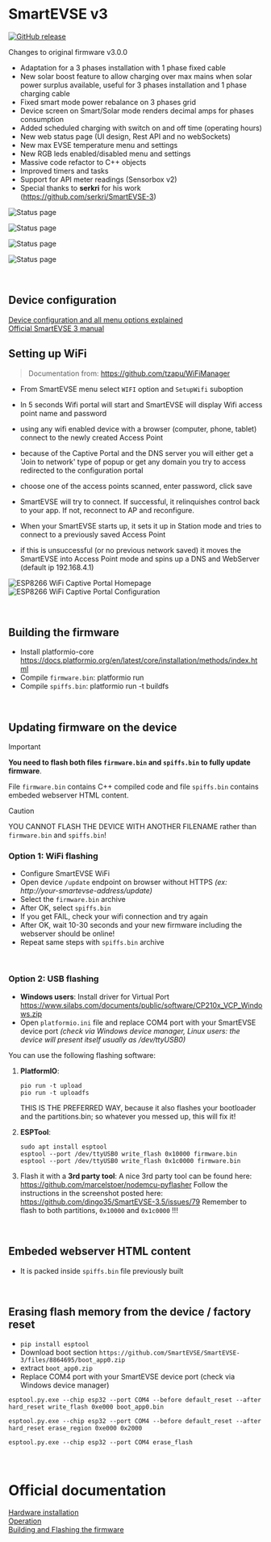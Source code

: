 SmartEVSE v3
=========
[![GitHub release](https://img.shields.io/github/release/thebatundertaken/SmartEVSE-3.svg)](https://github.com/thebatundertaken/SmartEVSE-3/releases)

Changes to original firmware v3.0.0
- Adaptation for a 3 phases installation with 1 phase fixed cable
- New solar boost feature to allow charging over max mains when solar power surplus available, useful for 3 phases installation and 1 phase charging cable
- Fixed smart mode power rebalance on 3 phases grid
- Device screen on Smart/Solar mode renders decimal amps for phases consumption
- Added scheduled charging with switch on and off time (operating hours)
- New web status page (UI design, Rest API and no webSockets)
- New max EVSE temperature menu and settings
- New RGB leds enabled/disabled menu and settings
- Massive code refactor to C++ objects
- Improved timers and tasks
- Support for API meter readings (Sensorbox v2)
- Special thanks to **serkri** for his work (https://github.com/serkri/SmartEVSE-3)

![Status page](./pictures/statuspage.jpg)

![Status page](./pictures/statuspage-mobile.jpg)

![Status page](./pictures/power-monitor.jpg)

![Status page](./pictures/device.jpg)

$~$
## Device configuration

[Device configuration and all menu options explained](docs/configuration.md)<br>
[Official SmartEVSE 3 manual](manual/SmartEVSEv3_install_v3.0.pdf)<br>

## Setting up WiFi

> Documentation from: https://github.com/tzapu/WiFiManager

- From SmartEVSE menu select `WIFI` option and `SetupWifi` suboption
- In 5 seconds Wifi portal will start and SmartEVSE will display Wifi access point name and password
- using any wifi enabled device with a browser (computer, phone, tablet) connect to the newly created Access Point
- because of the Captive Portal and the DNS server you will either get a 'Join to network' type of popup or get any domain you try to access redirected to the configuration portal
- choose one of the access points scanned, enter password, click save
- SmartEVSE will try to connect. If successful, it relinquishes control back to your app. If not, reconnect to AP and reconfigure.

- When your SmartEVSE starts up, it sets it up in Station mode and tries to connect to a previously saved Access Point
- if this is unsuccessful (or no previous network saved) it moves the SmartEVSE into Access Point mode and spins up a DNS and WebServer (default ip 192.168.4.1)

![ESP8266 WiFi Captive Portal Homepage](http://i.imgur.com/YPvW9eql.png) ![ESP8266 WiFi Captive Portal Configuration](http://i.imgur.com/oicWJ4gl.png)


$~$
## Building the firmware
* Install platformio-core https://docs.platformio.org/en/latest/core/installation/methods/index.html
* Compile `firmware.bin`: platformio run
* Compile `spiffs.bin`: platformio run -t buildfs

$~$
## Updating firmware on the device
> [!IMPORTANT]
> **You need to flash both files `firmware.bin` and `spiffs.bin` to fully update firmware**.

File `firmware.bin` contains C++ compiled code and file `spiffs.bin` contains embeded webserver HTML content.

> [!CAUTION]
> YOU CANNOT FLASH THE DEVICE WITH ANOTHER FILENAME rather than `firmware.bin` and `spiffs.bin`!


### Option 1: WiFi flashing
* Configure SmartEVSE WiFi
* Open device `/update` endpoint on browser without HTTPS *(ex: http://your-smartevse-address/update)*
* Select the `firmware.bin` archive
* After OK, select `spiffs.bin`
* If you get FAIL, check your wifi connection and try again
* After OK, wait 10-30 seconds and your new firmware including the webserver should be online!
* Repeat same steps with `spiffs.bin` archive


$~$
### Option 2: USB flashing
* **Windows users**: Install driver for Virtual Port https://www.silabs.com/documents/public/software/CP210x_VCP_Windows.zip
* Open `platformio.ini` file and replace COM4 port with your SmartEVSE device port *(check via Windows device manager, Linux users: the device will present itself usually as /dev/ttyUSB0)*

You can use the following flashing software:

  1. **PlatformIO**:
     ```
     pio run -t upload
     pio run -t uploadfs
     ```

     THIS IS THE PREFERRED WAY, because it also flashes your bootloader and the partitions.bin; so whatever you messed up, this will fix it!

  2. **ESPTool**:
     ```
     sudo apt install esptool
     esptool --port /dev/ttyUSB0 write_flash 0x10000 firmware.bin
     esptool --port /dev/ttyUSB0 write_flash 0x1c0000 firmware.bin 
     ```
  3. Flash it with a **3rd party tool**:
     A nice 3rd party tool can be found here: https://github.com/marcelstoer/nodemcu-pyflasher
     Follow the instructions in the screenshot posted here: https://github.com/dingo35/SmartEVSE-3.5/issues/79
     Remember to flash to both partitions, `0x10000` and `0x1c0000` !!!

$~$
## Embeded webserver HTML content
* It is packed inside `spiffs.bin` file previously built 


$~$
## Erasing flash memory from the device / factory reset
* `pip install esptool`
* Download boot section `https://github.com/SmartEVSE/SmartEVSE-3/files/8864695/boot_app0.zip`
* extract `boot_app0.zip`
* Replace COM4 port with your SmartEVSE device port (check via Windows device manager)


```
esptool.py.exe --chip esp32 --port COM4 --before default_reset --after hard_reset write_flash 0xe000 boot_app0.bin
```
```
esptool.py.exe --chip esp32 --port COM4 --before default_reset --after hard_reset erase_region 0xe000 0x2000
```
```
esptool.py.exe --chip esp32 --port COM4 erase_flash
```


$~$
# Official documentation

[Hardware installation](https://github.com/SmartEVSE/SmartEVSE-3/blob/master/docs/installation.md)<br>
[Operation](https://github.com/SmartEVSE/SmartEVSE-3/blob/master/docs/operation.md)<br>
[Building and Flashing the firmware](https://github.com/SmartEVSE/SmartEVSE-3/blob/master/docs/building_flashing.md)<br>
